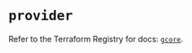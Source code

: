 # `provider`

Refer to the Terraform Registry for docs: [`gcore`](https://registry.terraform.io/providers/g-core/gcore/0.31.1/docs).
